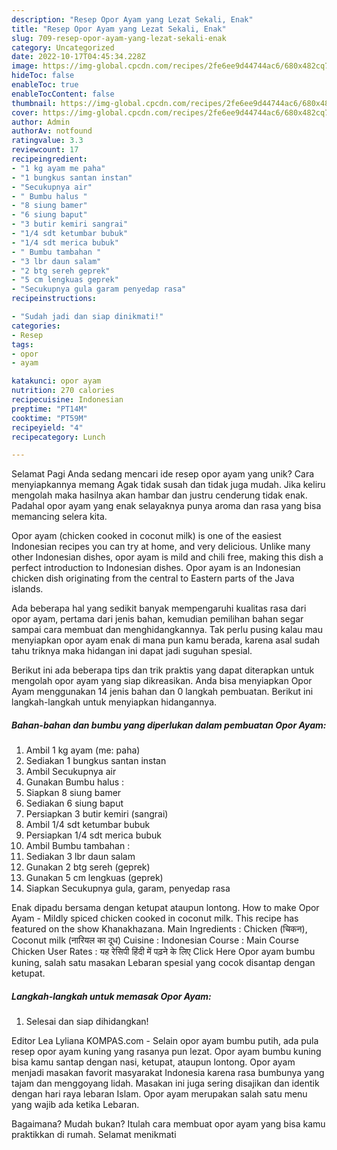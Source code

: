 ```yaml
---
description: "Resep Opor Ayam yang Lezat Sekali, Enak"
title: "Resep Opor Ayam yang Lezat Sekali, Enak"
slug: 709-resep-opor-ayam-yang-lezat-sekali-enak
category: Uncategorized
date: 2022-10-17T04:45:34.228Z
image: https://img-global.cpcdn.com/recipes/2fe6ee9d44744ac6/680x482cq70/opor-ayam-foto-resep-utama.jpg
hideToc: false
enableToc: true
enableTocContent: false
thumbnail: https://img-global.cpcdn.com/recipes/2fe6ee9d44744ac6/680x482cq70/opor-ayam-foto-resep-utama.jpg
cover: https://img-global.cpcdn.com/recipes/2fe6ee9d44744ac6/680x482cq70/opor-ayam-foto-resep-utama.jpg
author: Admin
authorAv: notfound
ratingvalue: 3.3
reviewcount: 17
recipeingredient:
- "1 kg ayam me paha"
- "1 bungkus santan instan"
- "Secukupnya air"
- " Bumbu halus "
- "8 siung bamer"
- "6 siung baput"
- "3 butir kemiri sangrai"
- "1/4 sdt ketumbar bubuk"
- "1/4 sdt merica bubuk"
- " Bumbu tambahan "
- "3 lbr daun salam"
- "2 btg sereh geprek"
- "5 cm lengkuas geprek"
- "Secukupnya gula garam penyedap rasa"
recipeinstructions:

- "Sudah jadi dan siap dinikmati!"
categories:
- Resep
tags:
- opor
- ayam

katakunci: opor ayam 
nutrition: 270 calories
recipecuisine: Indonesian
preptime: "PT14M"
cooktime: "PT59M"
recipeyield: "4"
recipecategory: Lunch

---
```



Selamat Pagi Anda sedang mencari ide resep opor ayam yang unik? Cara menyiapkannya memang Agak tidak susah dan tidak juga mudah. Jika keliru mengolah maka hasilnya akan hambar dan justru cenderung tidak enak. Padahal opor ayam yang enak selayaknya punya aroma dan rasa yang bisa memancing selera kita.


Opor ayam (chicken cooked in coconut milk) is one of the easiest Indonesian recipes you can try at home, and very delicious. Unlike many other Indonesian dishes, opor ayam is mild and chili free, making this dish a perfect introduction to Indonesian dishes. Opor ayam is an Indonesian chicken dish originating from the central to Eastern parts of the Java islands.

Ada beberapa hal yang sedikit banyak mempengaruhi kualitas rasa dari opor ayam, pertama dari jenis bahan, kemudian pemilihan bahan segar sampai cara membuat dan menghidangkannya. Tak perlu pusing kalau mau menyiapkan opor ayam enak di mana pun kamu berada, karena asal sudah tahu triknya maka hidangan ini dapat jadi suguhan spesial.


Berikut ini ada beberapa tips dan trik praktis yang dapat diterapkan untuk mengolah opor ayam yang siap dikreasikan. Anda bisa menyiapkan Opor Ayam menggunakan 14 jenis bahan dan 0 langkah pembuatan. Berikut ini langkah-langkah untuk menyiapkan hidangannya.

<!--inarticleads1-->

##### Bahan-bahan dan bumbu yang diperlukan dalam pembuatan Opor Ayam:

1. Ambil 1 kg ayam (me: paha)
1. Sediakan 1 bungkus santan instan
1. Ambil Secukupnya air
1. Gunakan  Bumbu halus :
1. Siapkan 8 siung bamer
1. Sediakan 6 siung baput
1. Persiapkan 3 butir kemiri (sangrai)
1. Ambil 1/4 sdt ketumbar bubuk
1. Persiapkan 1/4 sdt merica bubuk
1. Ambil  Bumbu tambahan :
1. Sediakan 3 lbr daun salam
1. Gunakan 2 btg sereh (geprek)
1. Gunakan 5 cm lengkuas (geprek)
1. Siapkan Secukupnya gula, garam, penyedap rasa


Enak dipadu bersama dengan ketupat ataupun lontong. How to make Opor Ayam - Mildly spiced chicken cooked in coconut milk. This recipe has featured on the show Khanakhazana. Main Ingredients : Chicken (चिकन), Coconut milk (नारियल का दूध) Cuisine : Indonesian Course : Main Course Chicken User Rates : यह रेसिपी हिंदी में पढ़ने के लिए Click Here Opor ayam bumbu kuning, salah satu masakan Lebaran spesial yang cocok disantap dengan ketupat. 

<!--inarticleads2-->

##### Langkah-langkah untuk memasak Opor Ayam:


1. Selesai dan siap dihidangkan!

Editor Lea Lyliana KOMPAS.com - Selain opor ayam bumbu putih, ada pula resep opor ayam kuning yang rasanya pun lezat. Opor ayam bumbu kuning bisa kamu santap dengan nasi, ketupat, ataupun lontong. Opor ayam menjadi masakan favorit masyarakat Indonesia karena rasa bumbunya yang tajam dan menggoyang lidah. Masakan ini juga sering disajikan dan identik dengan hari raya lebaran Islam. Opor ayam merupakan salah satu menu yang wajib ada ketika Lebaran. 

Bagaimana? Mudah bukan? Itulah cara membuat opor ayam yang bisa kamu praktikkan di rumah. Selamat menikmati
